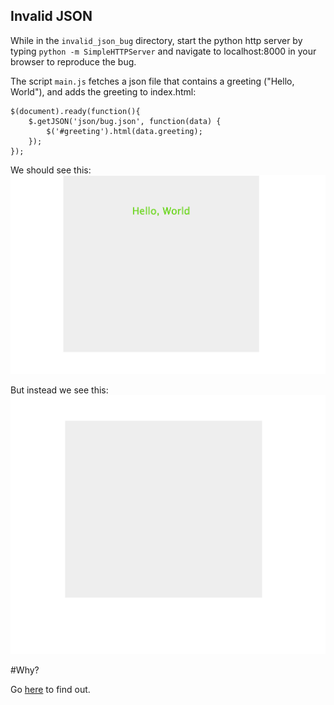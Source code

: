 ## Invalid JSON

While in the `invalid_json_bug` directory, start the python http server by typing `python -m SimpleHTTPServer` and navigate to
localhost:8000 in your browser to reproduce the bug.

The script `main.js` fetches a json file that contains a greeting ("Hello, World"), and adds the greeting to index.html:
```
$(document).ready(function(){
	$.getJSON('json/bug.json', function(data) {
		$('#greeting').html(data.greeting);
	});
});
```

We should see this: 
![Good output](https://raw.githubusercontent.com/celeritas17/joy_of_debugging/master/invalid_json_bug/good_output.png)

But instead we see this: 
![Bad output](https://raw.githubusercontent.com/celeritas17/joy_of_debugging/master/invalid_json_bug/bad_output.png)

#Why?

Go [here](https://rkoven.svbtle.com/the-joy-of-debugging-or-finding-out-how-things-dont-work) to find out. 